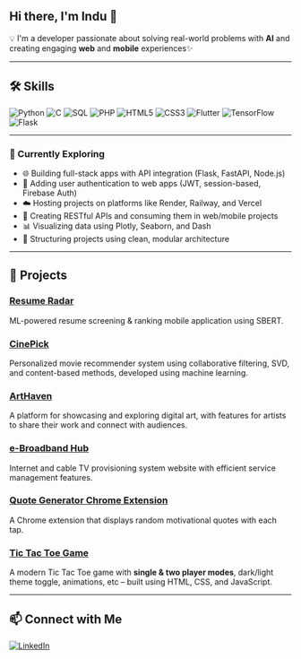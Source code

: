 ## Hi there, I'm Indu 👋

💡 I'm a developer passionate about solving real-world problems with **AI** and creating engaging **web** and **mobile** experiences✨

---

## 🛠 Skills

![Python](https://img.shields.io/badge/Python-3776AB?style=for-the-badge&logo=python&logoColor=white)
![C](https://img.shields.io/badge/C-00599C?style=for-the-badge&logo=c&logoColor=white)
![SQL](https://img.shields.io/badge/SQL-336791?style=for-the-badge&logo=postgresql&logoColor=white)
![PHP](https://img.shields.io/badge/PHP-777BB4?style=for-the-badge&logo=php&logoColor=white)
![HTML5](https://img.shields.io/badge/HTML5-E34F26?style=for-the-badge&logo=html5&logoColor=white)
![CSS3](https://img.shields.io/badge/CSS3-1572B6?style=for-the-badge&logo=css3&logoColor=white)
![Flutter](https://img.shields.io/badge/Flutter-02569B?style=for-the-badge&logo=flutter&logoColor=white)
![TensorFlow](https://img.shields.io/badge/TensorFlow-FF6F00?style=for-the-badge&logo=tensorflow&logoColor=white)
![Flask](https://img.shields.io/badge/Flask-000000?style=for-the-badge&logo=flask&logoColor=white)

---

### 🔎 Currently Exploring

- 🌐 Building full-stack apps with API integration (Flask, FastAPI, Node.js)
- 🔐 Adding user authentication to web apps (JWT, session-based, Firebase Auth)
- ☁️ Hosting projects on platforms like Render, Railway, and Vercel
- 🧱 Creating RESTful APIs and consuming them in web/mobile projects
- 📊 Visualizing data using Plotly, Seaborn, and Dash
- 📂 Structuring projects using clean, modular architecture

---

## 🚀 Projects

### [Resume Radar](https://github.com/indu613/ResumeRadar)
ML-powered resume screening & ranking mobile application using SBERT.

### [CinePick](https://github.com/indu613/Code-Crafted--Movie-recommendation-system)
Personalized movie recommender system using collaborative filtering, SVD, and content-based methods, developed using machine learning.

### [ArtHaven](https://github.com/indu613/Art-Gallery-Management-System)
A platform for showcasing and exploring digital art, with features for artists to share their work and connect with audiences.

### [e-Broadband Hub](https://github.com/indu613/E-Broadband-Hub)
Internet and cable TV provisioning system website with efficient service management features.

### [Quote Generator Chrome Extension](https://github.com/indu613/Quote-Generator)
A Chrome extension that displays random motivational quotes with each tap.


### [Tic Tac Toe Game](https://github.com/indu613/TicTacToe)
A modern Tic Tac Toe game with **single & two player modes**, dark/light theme toggle, animations, etc – built using HTML, CSS, and JavaScript.

---

## 📫 Connect with Me
[![LinkedIn](https://img.shields.io/badge/LinkedIn-0A66C2?style=for-the-badge&logo=linkedin&logoColor=white)](https://www.linkedin.com/in/indu--m/)
